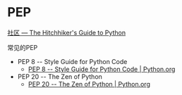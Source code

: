 # PEP

[社区 — The Hitchhiker's Guide to Python](http://pythonguidecn.readthedocs.io/zh/latest/intro/community.html)

常见的PEP

* PEP 8 -- Style Guide for Python Code
  * [PEP 8 -- Style Guide for Python Code | Python.org](https://www.python.org/dev/peps/pep-0008/)
* PEP 20 -- The Zen of Python
  * [PEP 20 -- The Zen of Python | Python.org](https://www.python.org/dev/peps/pep-0020/)
